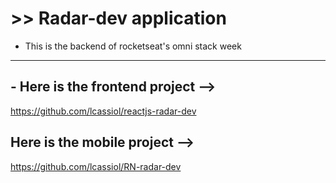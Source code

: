 # >> Radar-dev application

* This is the backend of rocketseat's omni stack week 

-------------------------------------------------------

## - Here is the frontend project -->

https://github.com/lcassiol/reactjs-radar-dev

## Here is the mobile project -->

https://github.com/lcassiol/RN-radar-dev

